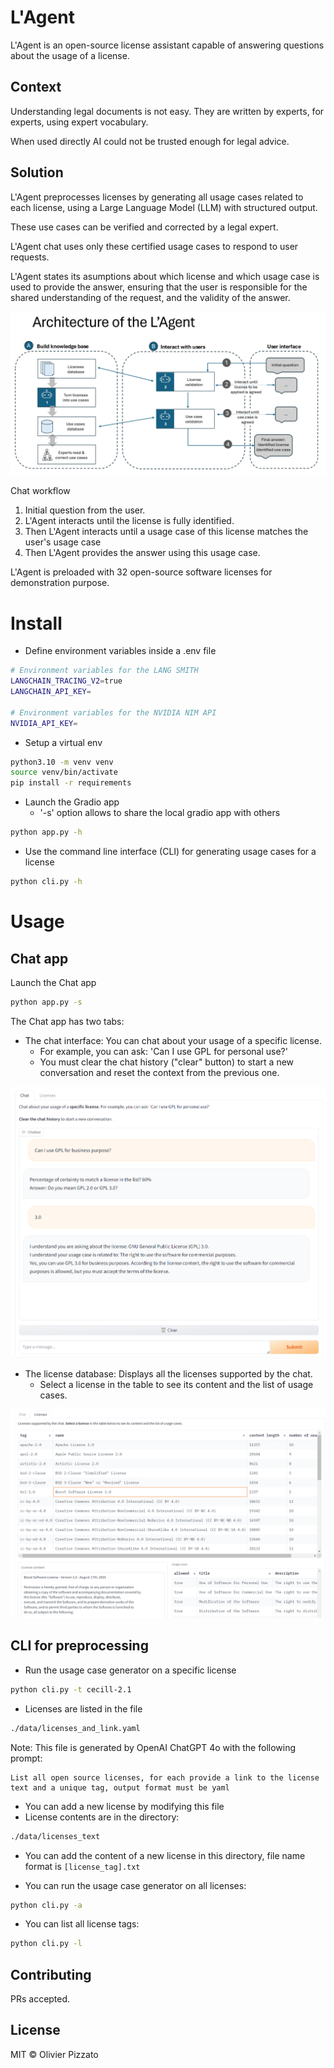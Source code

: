 # L'Agent

L'Agent is an open-source license assistant capable of answering questions about the usage of a license. 

## Context
  
Understanding legal documents is not easy. They are written by experts, for experts, using expert vocabulary.
  
When used directly AI could not be trusted enough for legal advice.

## Solution

L'Agent preprocesses licenses by generating all usage cases related to each license, using a Large Language Model (LLM) with structured output.

These use cases can be verified and corrected by a legal expert.

L'Agent chat uses only these certified usage cases to respond to user requests.

L'Agent states its asumptions about which license and which usage case is used to provide the answer, ensuring that the user is responsible for the shared understanding of the request, and the validity of the answer.


![Architecture of L'Agent.](./assets/images/lagent_architecture.png)

Chat workflow
  1. Initial question from the user.
  2. L'Agent interacts until the license is fully identified.
  3. Then L'Agent interacts until a usage case of this license matches the user's usage case
  4. Then L'Agent provides the answer using this usage case.

L'Agent is preloaded with 32 open-source software licenses for demonstration purpose.

# Install

* Define environment variables inside a .env file

```sh
# Environment variables for the LANG SMITH
LANGCHAIN_TRACING_V2=true
LANGCHAIN_API_KEY=

# Environment variables for the NVIDIA NIM API
NVIDIA_API_KEY=
```

* Setup a virtual env

```sh
python3.10 -m venv venv
source venv/bin/activate
pip install -r requirements
```

* Launch the Gradio app
  * '-s' option allows to share the local gradio app with others

```sh
python app.py -h
```

* Use the command line interface (CLI) for generating usage cases for a license

```sh
python cli.py -h
```

# Usage

## Chat app

Launch the Chat app
```sh
python app.py -s
```

The Chat app has two tabs:
* The chat interface: You can chat about your usage of a specific license.
  * For example, you can ask: 'Can I use GPL for personal use?'
  * You must clear the chat history ("clear" button) to start a new conversation and reset the context from the previous one.

![Chat tab of L'Agent.](./assets/images/lagent_chat.png)

* The license database: Displays all the licenses supported by the chat.
  * Select a license in the table to see its content and the list of usage cases.

![Licenses tab of L'Agent.](./assets/images/lagent_licenses.png)

## CLI for preprocessing 

* Run the usage case generator on a specific license

```sh
python cli.py -t cecill-2.1
```

* Licenses are listed in the file 

```sh
./data/licenses_and_link.yaml
```

Note: This file is generated by OpenAI ChatGPT 4o with the following prompt:

```text
List all open source licenses, for each provide a link to the license text and a unique tag, output format must be yaml
```

* You can add a new license by modifying this file
* License contents are in the directory:

```sh
./data/licenses_text
```

* You can add the content of a new license in this directory, file name format is ```[license_tag].txt ```

* You can run the usage case generator on all licenses:

```sh
python cli.py -a
```

* You can list all license tags:

```sh
python cli.py -l
```

## Contributing

PRs accepted.

## License

MIT © Olivier Pizzato